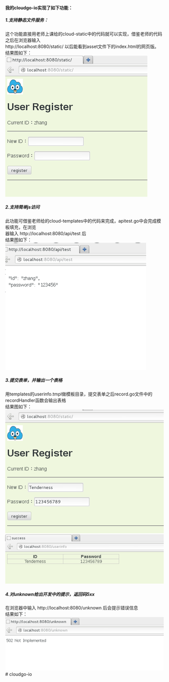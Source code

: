 
#### 我的cloudgo-io实现了如下功能：<br>

##### 1.支持静态文件服务：<br>
这个功能直接用老师上课给的cloud-static中的代码就可以实现，借鉴老师的代码之后在浏览器输入<br>
http://localhost:8080/static/ 以后能看到asset文件下的index.html的网页版。<br>
结果图如下：<br>
![image](https://github.com/Tendernesszh/cloudgo-io/blob/master/%E9%9D%99%E6%80%81%E6%96%87%E4%BB%B6%E6%9C%8D%E5%8A%A1.png)
<br>
##### 2.支持简单js访问<br>
此功能可借鉴老师给的cloud-templates中的代码来完成，apitest.go中会完成模板填充，在浏览<br>
器输入 http://localhost:8080/api/test 后<br>
结果图如下：<br>
![image](https://github.com/Tendernesszh/cloudgo-io/blob/master/js%E8%AE%BF%E9%97%AE.png)
<br>
##### 3.提交表单，并输出一个表格<br>
用templates的userinfo.tmpl做模板目录，提交表单之后record.go文件中的<br>
recordHandler函数会输出表格<br>
结果图如下：<br>
![image](https://github.com/Tendernesszh/cloudgo-io/blob/master/%E6%B3%A8%E5%86%8C%E7%94%A8%E6%88%B7.png)<br>
![image](https://github.com/Tendernesszh/cloudgo-io/blob/master/%E6%B3%A8%E5%86%8C%E6%88%90%E5%8A%9F.png)<br>



##### 4.对unknown给出开发中的提示，返回码5xx<br>
在浏览器中输入 http://localhost:8080/unknown 后会提示错误信息<br>
结果如下：<br>
![image](https://github.com/Tendernesszh/cloudgo-io/blob/master/unknown.png)# cloudgo-io
